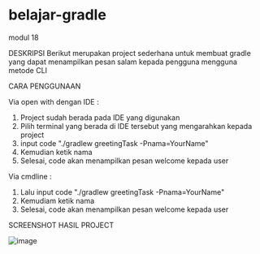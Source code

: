 # belajar-gradle
modul 18

DESKRIPSI Berikut merupakan project sederhana untuk membuat gradle yang dapat menampilkan pesan salam kepada pengguna mengguna metode CLI

CARA PENGGUNAAN

Via open with dengan IDE :

1. Project sudah berada pada IDE yang digunakan
2. Pilih terminal yang berada di IDE tersebut yang mengarahkan kepada project
3. input code "./gradlew greetingTask -Pnama=YourName"
4. Kemudian ketik nama
5. Selesai, code akan menampilkan pesan welcome kepada user

Via cmdline :

1. Lalu input code "./gradlew greetingTask -Pnama=YourName"
2. Kemudiam ketik nama
3. Selesai, code akan menampilkan pesan welcome kepada user

SCREENSHOT HASIL PROJECT

![image](https://github.com/bayusudiro45/belajar-gradle/assets/92850015/1bfe99ff-5a43-4071-aef4-c222c74e6a1a)

